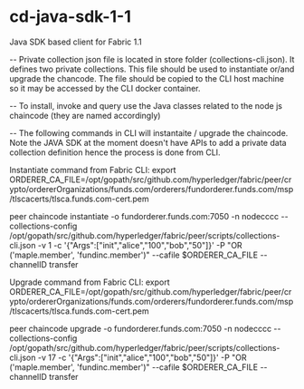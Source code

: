 # cd-java-sdk-1-1
Java SDK based client for Fabric 1.1


-- Private collection json file is located in store folder (collections-cli.json). It defines two private collections. This file should be used to instantiate or/and upgrade the chancode. The file should be copied to the CLI host machine so it may be accessed by the CLI docker container.

-- To install, invoke and query use the Java classes related to the node js chaincode (they are named accordingly)

-- The following commands in CLI will instantaite / upgrade the chaincode. Note the JAVA SDK at the moment doesn't have APIs to add a private data collection definition hence the process is done from CLI.

Instantiate command from Fabric CLI:
export ORDERER_CA_FILE=/opt/gopath/src/github.com/hyperledger/fabric/peer/crypto/ordererOrganizations/funds.com/orderers/fundorderer.funds.com/msp/tlscacerts/tlsca.funds.com-cert.pem

peer chaincode instantiate -o fundorderer.funds.com:7050 -n nodecccc --collections-config /opt/gopath/src/github.com/hyperledger/fabric/peer/scripts/collections-cli.json -v 1 -c '{"Args":["init","alice","100","bob","50"]}' -P "OR ('maple.member', 'fundinc.member')" --cafile $ORDERER_CA_FILE --channelID transfer

Upgrade command from Fabric CLI:
export ORDERER_CA_FILE=/opt/gopath/src/github.com/hyperledger/fabric/peer/crypto/ordererOrganizations/funds.com/orderers/fundorderer.funds.com/msp/tlscacerts/tlsca.funds.com-cert.pem

peer chaincode upgrade -o fundorderer.funds.com:7050 -n nodecccc --collections-config /opt/gopath/src/github.com/hyperledger/fabric/peer/scripts/collections-cli.json -v 17 -c '{"Args":["init","alice","100","bob","50"]}' -P "OR ('maple.member', 'fundinc.member')" --cafile $ORDERER_CA_FILE --channelID transfer
